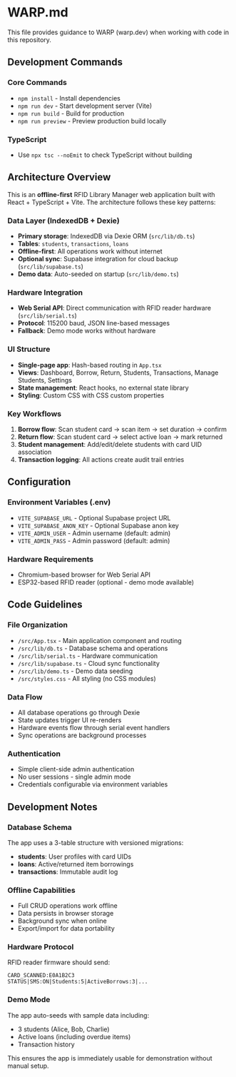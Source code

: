 # WARP.md

This file provides guidance to WARP (warp.dev) when working with code in this repository.

## Development Commands

### Core Commands
- `npm install` - Install dependencies
- `npm run dev` - Start development server (Vite)
- `npm run build` - Build for production
- `npm run preview` - Preview production build locally

### TypeScript
- Use `npx tsc --noEmit` to check TypeScript without building

## Architecture Overview

This is an **offline-first** RFID Library Manager web application built with React + TypeScript + Vite. The architecture follows these key patterns:

### Data Layer (IndexedDB + Dexie)
- **Primary storage**: IndexedDB via Dexie ORM (`src/lib/db.ts`)
- **Tables**: `students`, `transactions`, `loans`
- **Offline-first**: All operations work without internet
- **Optional sync**: Supabase integration for cloud backup (`src/lib/supabase.ts`)
- **Demo data**: Auto-seeded on startup (`src/lib/demo.ts`)

### Hardware Integration
- **Web Serial API**: Direct communication with RFID reader hardware (`src/lib/serial.ts`)
- **Protocol**: 115200 baud, JSON line-based messages
- **Fallback**: Demo mode works without hardware

### UI Structure
- **Single-page app**: Hash-based routing in `App.tsx`
- **Views**: Dashboard, Borrow, Return, Students, Transactions, Manage Students, Settings
- **State management**: React hooks, no external state library
- **Styling**: Custom CSS with CSS custom properties

### Key Workflows
1. **Borrow flow**: Scan student card → scan item → set duration → confirm
2. **Return flow**: Scan student card → select active loan → mark returned  
3. **Student management**: Add/edit/delete students with card UID association
4. **Transaction logging**: All actions create audit trail entries

## Configuration

### Environment Variables (.env)
- `VITE_SUPABASE_URL` - Optional Supabase project URL
- `VITE_SUPABASE_ANON_KEY` - Optional Supabase anon key  
- `VITE_ADMIN_USER` - Admin username (default: admin)
- `VITE_ADMIN_PASS` - Admin password (default: admin)

### Hardware Requirements
- Chromium-based browser for Web Serial API
- ESP32-based RFID reader (optional - demo mode available)

## Code Guidelines

### File Organization
- `/src/App.tsx` - Main application component and routing
- `/src/lib/db.ts` - Database schema and operations
- `/src/lib/serial.ts` - Hardware communication
- `/src/lib/supabase.ts` - Cloud sync functionality
- `/src/lib/demo.ts` - Demo data seeding
- `/src/styles.css` - All styling (no CSS modules)

### Data Flow
- All database operations go through Dexie
- State updates trigger UI re-renders
- Hardware events flow through serial event handlers
- Sync operations are background processes

### Authentication
- Simple client-side admin authentication
- No user sessions - single admin mode
- Credentials configurable via environment variables

## Development Notes

### Database Schema
The app uses a 3-table structure with versioned migrations:
- **students**: User profiles with card UIDs
- **loans**: Active/returned item borrowings  
- **transactions**: Immutable audit log

### Offline Capabilities
- Full CRUD operations work offline
- Data persists in browser storage
- Background sync when online
- Export/import for data portability

### Hardware Protocol
RFID reader firmware should send:
```
CARD_SCANNED:E0A1B2C3
STATUS|SMS:ON|Students:5|ActiveBorrows:3|...
```

### Demo Mode
The app auto-seeds with sample data including:
- 3 students (Alice, Bob, Charlie)
- Active loans (including overdue items)
- Transaction history

This ensures the app is immediately usable for demonstration without manual setup.
